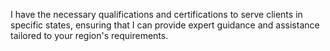 I have the necessary qualifications and certifications to serve clients in specific states, ensuring that I can provide expert guidance and assistance tailored to your region's requirements.
